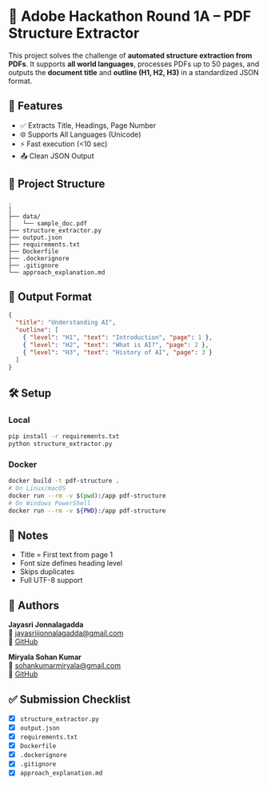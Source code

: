 # 📘 Adobe Hackathon Round 1A – PDF Structure Extractor

This project solves the challenge of **automated structure extraction from PDFs**. It supports **all world languages**, processes PDFs up to 50 pages, and outputs the **document title** and **outline (H1, H2, H3)** in a standardized JSON format.

## 🚀 Features
- ✅ Extracts Title, Headings, Page Number
- 🌐 Supports All Languages (Unicode)
- ⚡ Fast execution (<10 sec)
- 📤 Clean JSON Output

## 📁 Project Structure
```
.
│
├── data/
│   └── sample_doc.pdf
├── structure_extractor.py
├── output.json
├── requirements.txt
├── Dockerfile
├── .dockerignore
├── .gitignore
└── approach_explanation.md
```

## 🧠 Output Format
```json
{
  "title": "Understanding AI",
  "outline": [
    { "level": "H1", "text": "Introduction", "page": 1 },
    { "level": "H2", "text": "What is AI?", "page": 2 },
    { "level": "H3", "text": "History of AI", "page": 3 }
  ]
}
```

## 🛠️ Setup
### Local
```bash
pip install -r requirements.txt
python structure_extractor.py
```
### Docker
```bash
docker build -t pdf-structure .
# On Linux/macOS
docker run --rm -v $(pwd):/app pdf-structure
# On Windows PowerShell
docker run --rm -v ${PWD}:/app pdf-structure
```

## 📄 Notes
- Title = First text from page 1
- Font size defines heading level
- Skips duplicates
- Full UTF-8 support

## 🤝 Authors
**Jayasri Jonnalagadda**  
📧 [jayasriijonnalagadda@gmail.com](mailto:jayasriijonnalagadda@gmail.com)  
🔗 [GitHub](https://github.com/jaya-sri6)

**Miryala Sohan Kumar**  
📧 [sohankumarmiryala@gmail.com](mailto:sohankumarmiryala@gmail.com)  
🔗 [GitHub](https://github.com/sohan181204)

## ✅ Submission Checklist
- [x] `structure_extractor.py`
- [x] `output.json`
- [x] `requirements.txt`
- [x] `Dockerfile`
- [x] `.dockerignore`
- [x] `.gitignore`
- [x] `approach_explanation.md`
